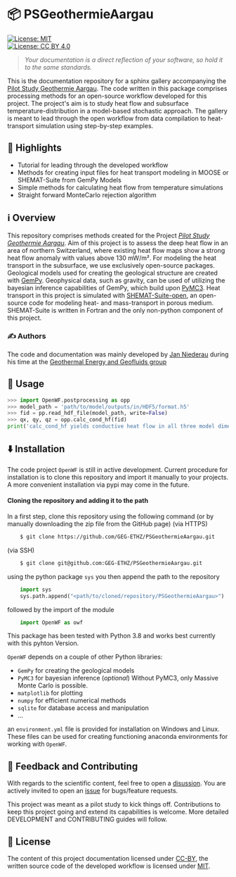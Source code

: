 # 📦 PSGeothermieAargau

[![License: MIT](https://img.shields.io/badge/License-MIT-yellow.svg)](https://opensource.org/licenses/MIT)  
[![License: CC BY 4.0](https://img.shields.io/badge/License-CC_BY_4.0-lightgrey.svg)](https://creativecommons.org/licenses/by/4.0/)

> *Your documentation is a direct reflection of your software, so hold it to the same standards.*

This is the documentation repository for a sphinx gallery accompanying the [Pilot Study Geothermie Aargau](https://geg.ethz.ch/project-geothermal_aargau/).
The code written in this package comprises processing methods for an open-source workflow developed for this project. The project's aim is to study heat flow and subsurface temperature-distribution 
in a model-based stochastic approach. 
The gallery is meant to lead through the open workflow from data compilation to heat-transport simulation using step-by-step examples.  

## 🌟 Highlights

- Tutorial for leading through the developed workflow  
- Methods for creating input files for heat transport modeling in MOOSE or SHEMAT-Suite from GemPy Models
- Simple methods for calculating heat flow from temperature simulations
- Straight forward MonteCarlo rejection algorithm


## ℹ️ Overview

This repository comprises methods created for the Project _[Pilot Study Geothermie Aargau](https://geg.ethz.ch/project-geothermal_aargau/)_. Aim of this project is to assess the deep heat flow in an area of 
northern Switzerland, where existing heat flow maps show a strong heat flow anomaly with values above 130 mW/m². For modeling the heat transport in the subsurface, we use exclusively open-source packages. 
Geological models used for creating the geological structure are created with [GemPy](https://www.gempy.org/). Geophysical data, such as gravity, can be used of utilizing the bayesian inference capabilities of 
GemPy, which build upon [PyMC3](https://docs.pymc.io/en/v3/).
Heat transport in this project is simulated with [SHEMAT-Suite-open](https://git.rwth-aachen.de/SHEMAT-Suite/SHEMAT-Suite-open), an open-source code for modeling heat- and mass-transport in porous medium. SHEMAT-Suite is written in Fortran and the only non-python component of this project.


### ✍️ Authors

The code and documentation was mainly developed by [Jan Niederau](https://github.com/Japhiolite) during his time at the [Geothermal Energy and Geofluids group](https://geg.ethz.ch)


## 🚀 Usage

```py
>>> import OpenWF.postprocessing as opp
>>> model_path = 'path/to/model/outputs/in/HDF5/format.h5'
>>> fid = pp.read_hdf_file(model_path, write=False)
>>> qx, qy, qz = opp.calc_cond_hf(fid)
print('calc_cond_hf yields conductive heat flow in all three model dimensions')
```


## ⬇️ Installation

The code project `OpenWF` is still in active development. Current procedure for installation is to clone this repository
and import it manually to your projects. A more convenient installation via pypi may come in the future.

#### Cloning the repository and adding it to the path

In a first step, clone this repository using the following command (or by manually downloading the zip file from the GitHub page)
(via HTTPS)
```bash
    $ git clone https://github.com/GEG-ETHZ/PSGeothermieAargau.git
```
(via SSH)
```bash
    $ git clone git@github.com:GEG-ETHZ/PSGeothermieAargau.git
```

using the python package `sys` you then append the path to the repository

```python    
    import sys
    sys.path.append("<path/to/cloned/repository/PSGeothermieAargau>")
```

followed by the import of the module

```python
    import OpenWF as owf
```

This package has been tested with Python 3.8 and works best currently with this pyhton Version.

`OpenWF` depends on a couple of other Python libraries:

* `GemPy` for creating the geological models
* `PyMC3` for bayesian inference (_optional_) Without PyMC3, only Massive Monte Carlo is possible.
* `matplotlib` for plotting
* `numpy` for efficient numerical methods
* `sqlite` for database access and manipulation  
* ...
  
an `environment.yml` file is provided for installation on Windows and Linux. These files can be used for creating
functioning anaconda environments for working with `OpenWF`.


## 💭 Feedback and Contributing

With regards to the scientific content, feel free to open a [disussion](https://github.com/GEG-ETHZ/PSGeothermieAargau/discussions). You are actively invited to open an [issue](https://github.com/GEG-ETHZ/PSGeothermieAargau/issues) for bugs/feature requests.

This project was meant as a pilot study to kick things off. Contributions to keep this project going and extend its capabilities is welcome. More detailed DEVELOPMENT and CONTRIBUTING guides will follow.


## 📜 License  

The content of this project documentation licensed under [CC-BY](https://choosealicense.com/licenses/cc-by-4.0/), the written source code of the developed workflow is licensed under [MIT](https://choosealicense.com/licenses/mit/).
